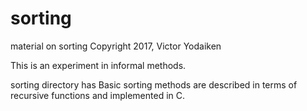# sorting
material on sorting
Copyright 2017, Victor Yodaiken

This is an experiment in informal methods. 

sorting directory has
Basic sorting methods are described in terms of recursive functions and implemented in C.



